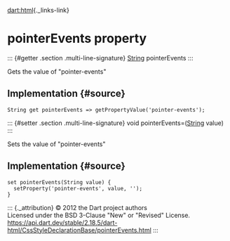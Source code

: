 [dart:html](../../dart-html/dart-html-library){._links-link}

pointerEvents property
======================

::: {#getter .section .multi-line-signature}
[String](../../dart-core/string-class) pointerEvents
:::

Gets the value of \"pointer-events\"

Implementation {#source}
--------------

``` {.language-dart data-language="dart"}
String get pointerEvents => getPropertyValue('pointer-events');
```

::: {#setter .section .multi-line-signature}
void pointerEvents=([String](../../dart-core/string-class) value)
:::

Sets the value of \"pointer-events\"

Implementation {#source}
--------------

``` {.language-dart data-language="dart"}
set pointerEvents(String value) {
  setProperty('pointer-events', value, '');
}
```

::: {._attribution}
© 2012 the Dart project authors\
Licensed under the BSD 3-Clause \"New\" or \"Revised\" License.\
<https://api.dart.dev/stable/2.18.5/dart-html/CssStyleDeclarationBase/pointerEvents.html>
:::

